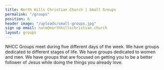 ```yaml
---
title: North Hills Christian Church | Small Groups
permalink: "/groups"
position: 6
header image: "/uploads/small-groups.jpg"
sign up email: nate@northhillschristian.church
layout: groups
---
```


NHCC Groups meet during five different days of the week. We have groups dedicated to different stages of life. We have groups dedicated to women and men. We have groups that are focused on getting you to be a better follower of Jesus while doing the things you already love.
